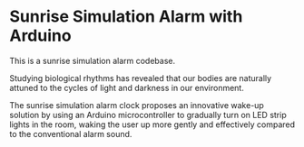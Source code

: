 # Sunrise Simulation Alarm with Arduino

This is a sunrise simulation alarm codebase.

Studying biological rhythms has revealed that our bodies are naturally attuned to the cycles of light and darkness in our environment.

The sunrise simulation alarm clock proposes an innovative wake-up solution by using an Arduino microcontroller to gradually turn on LED strip lights in the room, waking the user up more gently and effectively compared to the conventional alarm sound.
